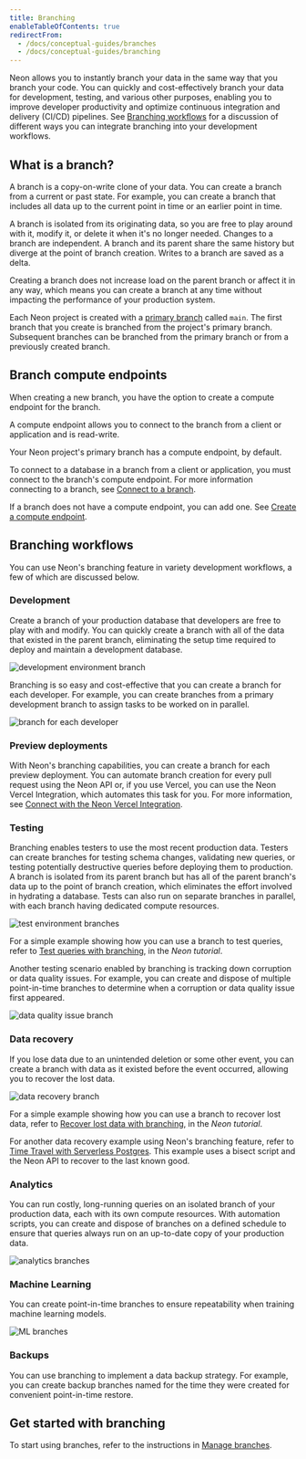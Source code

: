 ```yaml
---
title: Branching
enableTableOfContents: true
redirectFrom:
  - /docs/conceptual-guides/branches
  - /docs/conceptual-guides/branching
---
```


<a id="branches-coming-soon/"></a>

Neon allows you to instantly branch your data in the same way that you branch your code. You can quickly and cost-effectively branch your data for development, testing, and various other purposes, enabling you to improve developer productivity and optimize continuous integration and delivery (CI/CD) pipelines. See [Branching workflows](#branching-workflows) for a discussion of different ways you can integrate branching into your development workflows.

## What is a branch?

A branch is a copy-on-write clone of your data. You can create a branch from a current or past state. For example, you can create a branch that includes all data up to the current point in time or an earlier point in time.

A branch is isolated from its originating data, so you are free to play around with it, modify it, or delete it when it's no longer needed. Changes to a branch are independent. A branch and its parent share the same history but diverge at the point of branch creation. Writes to a branch are saved as a delta.

Creating a branch does not increase load on the parent branch or affect it in any way, which means you can create a branch at any time without impacting the performance of your production system.

Each Neon project is created with a [primary branch](/docs/reference/glossary#primary-branch) called `main`. The first branch that you create is branched from the project's primary branch. Subsequent branches can be branched from the primary branch or from a previously created branch.

## Branch compute endpoints

When creating a new branch, you have the option to create a compute endpoint for the branch.

A compute endpoint allows you to connect to the branch from a client or application and is read-write.

Your Neon project's primary branch has a compute endpoint, by default.

To connect to a database in a branch from a client or application, you must connect to the branch's compute endpoint. For more information connecting to a branch, see [Connect to a branch](/docs/manage/branches#connect-to-a-branch).

If a branch does not have a compute endpoint, you can add one. See [Create a compute endpoint](/docs/manage/endpoints#create-a-compute-endpoint).

## Branching workflows

You can use Neon's branching feature in variety development workflows, a few of which are discussed below.

### Development

Create a branch of your production database that developers are free to play with and modify. You can quickly create a branch with all of the data that existed in the parent branch, eliminating the setup time required to deploy and maintain a development database.

![development environment branch](/docs/introduction/branching_dev_env.png)

Branching is so easy and cost-effective that you can create a branch for each developer. For example, you can create branches from a primary development branch to assign tasks to be worked on in parallel.

![branch for each developer](/docs/introduction/branching_each_dev.png)

### Preview deployments

With Neon's branching capabilities, you can create a branch for each preview deployment. You can automate branch creation for every pull request using the Neon API or, if you use Vercel, you can use the Neon Vercel Integration, which automates this task for you. For more information, see [Connect with the Neon Vercel Integration](/docs/guides/vercel).

### Testing

Branching enables testers to use the most recent production data. Testers can create branches for testing schema changes, validating new queries, or testing potentially destructive queries before deploying them to production. A branch is isolated from its parent branch but has all of the parent branch's data up to the point of branch creation, which eliminates the effort involved in hydrating a database. Tests can also run on separate branches in parallel, with each branch having dedicated compute resources.

![test environment branches](/docs/introduction/branching_test.png)

For a simple example showing how you can use a branch to test queries, refer to [Test queries with branching](/docs/tutorial/test-queries), in the _Neon tutorial_.

Another testing scenario enabled by branching is tracking down corruption or data quality issues. For example, you can create and dispose of multiple point-in-time branches to determine when a corruption or data quality issue first appeared.

![data quality issue branch](/docs/introduction/branching_issue.png)

### Data recovery

If you lose data due to an unintended deletion or some other event, you can create a branch with data as it existed before the event occurred, allowing you to recover the lost data.

![data recovery branch](/docs/introduction/branching_data_loss.png)

For a simple example showing how you can use a branch to recover lost data, refer to [Recover lost data with branching](/docs/tutorial/data-recovery), in the _Neon tutorial_.

For another data recovery example using Neon's branching feature, refer to [Time Travel with Serverless Postgres](https://neon.tech/blog/time-travel-with-postgres). This example uses a bisect script and the Neon API to recover to the last known good.

### Analytics

You can run costly, long-running queries on an isolated branch of your production data, each with its own compute resources. With automation scripts, you can create and dispose of branches on a defined schedule to ensure that queries always run on an up-to-date copy of your production data.

![analytics branches](/docs/introduction/branching_analytics.png)

### Machine Learning

You can create point-in-time branches to ensure repeatability when training machine learning models.

![ML branches](/docs/introduction/branching_ml.png)

### Backups

You can use branching to implement a data backup strategy. For example, you can create backup branches named for the time they were created for convenient point-in-time restore.

## Get started with branching

To start using branches, refer to the instructions in [Manage branches](/docs/manage/branches).
